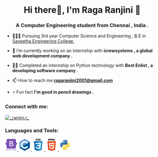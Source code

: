 <h1 align="center">Hi there👋, I'm Raga Ranjini 🤍</h1>
<h3 align="center">A Computer Engineering student from Chennai , India .</h3>

- 👩🏼‍🎓 Pursuing 3rd year Computer Science and Engineering , B.E in [Saveetha Engineering College.](http://www.saveetha.ac.in/)

- 🤝 I’m currently working on an internship with **icrewsystems , a global web development company .**

- 👨‍💻 Completed an internship on Python technology with **Best Enlist , a developing software company .**

- 📫 How to reach me **ragaranjini2001@gmail.com**

- ⚡ Fun fact **I'm good in pencil drawings .**

<h3 align="left">Connect with me:</h3>
<p align="left">
<a href="https://instagram.com/_ranjini.r_" target="blank"><img align="center" src="https://raw.githubusercontent.com/rahuldkjain/github-profile-readme-generator/master/src/images/icons/Social/instagram.svg" alt="_ranjini.r_" height="30" width="40" /></a>
</p>

<h3 align="left">Languages and Tools:</h3>
<p align="left"> <a href="https://getbootstrap.com" target="_blank" rel="noreferrer"> <img src="https://raw.githubusercontent.com/devicons/devicon/master/icons/bootstrap/bootstrap-plain-wordmark.svg" alt="bootstrap" width="40" height="40"/> </a> <a href="https://www.cprogramming.com/" target="_blank" rel="noreferrer"> <img src="https://raw.githubusercontent.com/devicons/devicon/master/icons/c/c-original.svg" alt="c" width="40" height="40"/> </a> <a href="https://www.w3schools.com/css/" target="_blank" rel="noreferrer"> <img src="https://raw.githubusercontent.com/devicons/devicon/master/icons/css3/css3-original-wordmark.svg" alt="css3" width="40" height="40"/> </a> <a href="https://www.w3.org/html/" target="_blank" rel="noreferrer"> <img src="https://raw.githubusercontent.com/devicons/devicon/master/icons/html5/html5-original-wordmark.svg" alt="html5" width="40" height="40"/> </a> <a href="https://www.python.org" target="_blank" rel="noreferrer"> <img src="https://raw.githubusercontent.com/devicons/devicon/master/icons/python/python-original.svg" alt="python" width="40" height="40"/> </a> </p>
